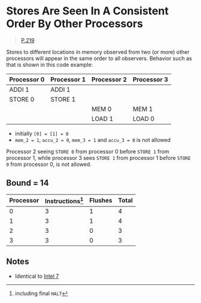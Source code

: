 # Stores Are Seen In A Consistent Order By Other Processors

> [P.219](https://www.amd.com/system/files/TechDocs/24593.pdf#page=219)

Stores to different locations in memory observed from two (or more) other processors will appear in the same order to all observers.
Behavior such as that is shown in this code example:

| Processor 0 | Processor 1 | Processor 2 | Processor 3 |
| ----------- | ----------- | ----------- | ----------- |
| ADDI 1      | ADDI 1      |             |             |
| STORE 0     | STORE 1     |             |             |
|             |             | MEM 0       | MEM 1       |
|             |             | LOAD 1      | LOAD 0      |

* initially `[0] = [1] = 0`
* `mem_2 = 1`, `accu_2 = 0`, `mem_3 = 1` and `accu_3 = 0` is not allowed

Processor 2 seeing `STORE 0` from processor 0 before `STORE 1` from processor 1, while processor 3 sees `STORE 1` from processor 1 before `STORE 0` from processor 0, is not allowed.

## Bound = 14

| Processor | Instructions[^1]  | Flushes | Total |
| --------- | ----------------  | ------- | ----- |
| 0         | 3                 | 1       | 4     |
| 1         | 3                 | 1       | 4     |
| 2         | 3                 | 0       | 3     |
| 3         | 3                 | 0       | 3     |

[^1]: including final `HALT`

## Notes

* Identical to [Intel 7](../../intel/7)
